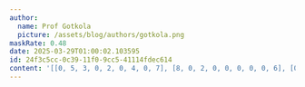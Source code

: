 ```yaml
---
author:
  name: Prof Gotkola
  picture: /assets/blog/authors/gotkola.png
maskRate: 0.48
date: 2025-03-29T01:00:02.103595
id: 24f3c5cc-0c39-11f0-9cc5-41114fdec614
content: '[[0, 5, 3, 0, 2, 0, 4, 0, 7], [8, 0, 2, 0, 0, 0, 0, 0, 6], [0, 7, 0, 5, 8, 6, 1, 0, 0], [7, 0, 9, 8, 0, 1, 0, 6, 0], [0, 6, 1, 0, 0, 7, 3, 0, 0], [5, 0, 0, 6, 4, 2, 9, 0, 0], [0, 8, 6, 0, 0, 0, 7, 1, 0], [1, 2, 5, 7, 6, 0, 8, 3, 0], [0, 0, 7, 3, 1, 0, 6, 0, 2]]'
---
```


